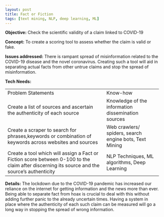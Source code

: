 ```yaml
---
layout: post
title: Fact or Fiction 
tags: [text mining, NLP, deep learning, ML]
---
```



**Objective:** Check the scientific validity of a claim linked to COVID-19

**Concept:** To create a scoring tool to assess whether the claim is valid or fake. 

**Issues addressed:** There is rampant spread of misinformation related to the COVID-19 disease and the novel coronavirus. Creating such a tool will aid in separating actual facts from other untrue claims and stop the spread of misinformation.

**Tech Needs:**

<table>
  <tr>
    <td>Problem Statements</td>
    <td>Know-how</td>
  </tr>
  <tr>
    <td>Create a list of sources and ascertain the authenticity of each source</td>
    <td>Knowledge of the information dissemination sources</td>
  </tr>
  <tr>
    <td>Create a scraper to search for phrases,keywords or combination of keywords across websites and sources</td>
    <td>Web crawlers/ spiders, search engine bots, Text Mining</td>
  </tr>
  <tr>
    <td>Create a tool which will assign a Fact or Fiction score between 0-100  to the claim after discerning its source and the source’s authenticity</td>
    <td>NLP Techniques, ML algorithms, Deep Learning</td>
  </tr>
</table>


**Details:**
The lockdown due to the COVID-19 pandemic has increased our reliance on the internet for getting information and the news more than ever. Being able to separate fact from hoax is crucial to deal with this without adding further panic to the already uncertain times. Having a system in place where the authenticity of each such claim can be measured will go a long way in stopping the spread of wrong information.
